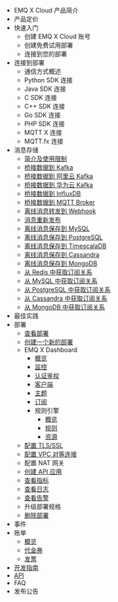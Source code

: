 * EMQ X Cloud 产品简介
* 产品定价
* 快速入门
  - 创建 EMQ X Cloud 账号
  - 创建免费试用部署
  - 连接到您的部署
* 连接到部署
  - 通信方式概述
  - Python SDK 连接
  - Java SDK 连接
  - C SDK 连接
  - C++ SDK 连接
  - Go SDK 连接
  - PHP SDK 连接
  - MQTT X 连接
  - MQTT.fx 连接
* 消息存储
  - [简介及使用限制](./messages/README.md)
  - [桥接数据到 Kafka](./use_cases/rule_engine/rule_engine_kafka.md)
  - [桥接数据到 阿里云 Kafka](./use_cases/rule_engine/rule_engine_aliyun_kafka.md)
  - [桥接数据到 华为云 Kafka](./use_cases/rule_engine/rule_engine_huawei_kafka.md)
  - [桥接数据到 InfluxDB](./use_cases/rule_engine/rule_engine_influxDB.md)
  - [桥接数据到 MQTT Broker](./use_cases/rule_engine/rule_engine_mqtt.md)
  - [离线消息转发到 Webhook](./use_cases/rule_engine/rule_engine_web_hook.md)
  - [消息重新发布](./use_cases/rule_engine/rule_engine_republish.md)
  - [离线消息保存到 MySQL](https://docs.emqx.net/enterprise/latest/cn/rule/rule-example.html#%E4%BF%9D%E5%AD%98%E6%95%B0%E6%8D%AE%E5%88%B0-mysql)
  - [离线消息保存到 PostgreSQL](https://docs.emqx.net/enterprise/latest/cn/rule/rule-example.html#%E4%BF%9D%E5%AD%98%E6%95%B0%E6%8D%AE%E5%88%B0-postgresql)
  - [离线消息保存到 TimescalaDB](https://docs.emqx.net/enterprise/latest/cn/rule/rule-example.html#%E4%BF%9D%E5%AD%98%E6%95%B0%E6%8D%AE%E5%88%B0-timescaledb)
  - [离线消息保存到 Cassandra](https://docs.emqx.net/enterprise/latest/cn/rule/rule-example.html#%E4%BF%9D%E5%AD%98%E6%95%B0%E6%8D%AE%E5%88%B0-cassandra)
  - [离线消息保存到 MongoDB](https://docs.emqx.net/enterprise/latest/cn/rule/rule-example.html#%E4%BF%9D%E5%AD%98%E6%95%B0%E6%8D%AE%E5%88%B0-mongodb)
  - [从 Redis 中获取订阅关系](https://docs.emqx.net/enterprise/latest/cn/rule/rule-example.html#%E4%BB%8E-redis-%E4%B8%AD%E8%8E%B7%E5%8F%96%E8%AE%A2%E9%98%85%E5%85%B3%E7%B3%BB)
  - [从 MySQL 中获取订阅关系](https://docs.emqx.net/enterprise/latest/cn/rule/rule-example.html#%E4%BB%8E-mysql-%E4%B8%AD%E8%8E%B7%E5%8F%96%E8%AE%A2%E9%98%85%E5%85%B3%E7%B3%BB)
  - [从 PostgreSQL 中获取订阅关系](https://docs.emqx.net/enterprise/latest/cn/rule/rule-example.html#%E4%BB%8E-postgresql-%E4%B8%AD%E8%8E%B7%E5%8F%96%E8%AE%A2%E9%98%85%E5%85%B3%E7%B3%BB)
  - [从 Cassandra 中获取订阅关系](https://docs.emqx.net/enterprise/latest/cn/rule/rule-example.html#%E4%BB%8E-cassandra-%E4%B8%AD%E8%8E%B7%E5%8F%96%E8%AE%A2%E9%98%85%E5%85%B3%E7%B3%BB)
  - [从 MongoDB 中获取订阅关系](https://docs.emqx.net/enterprise/latest/cn/rule/rule-example.html#%E4%BB%8E-mongodb-%E4%B8%AD%E8%8E%B7%E5%8F%96%E8%AE%A2%E9%98%85%E5%85%B3%E7%B3%BB)
* 最佳实践
* 部署
  - [查看部署](./deployments/README.md)
  - [创建一个新的部署](./deployments/create_deployment.md)
  - EMQ X Dashboard
    - [概览](./deployments/dashboard/README.md)
    - [监控](./deployments/dashboard/monitor.md)
    - [认证鉴权](./deployments/dashboard/users_and_acl.md)
    - [客户端](./deployments/dashboard/client.md)
    - [主题](./deployments/dashboard/topic.md)
    - [订阅](./deployments/dashboard/subscribe.md)
    - 规则引擎
      - [概览](./deployments/dashboard/rule_engine/README.md)
      - [规则](./deployments/dashboard/rule_engine/rule.md)
      - [资源](./deployments/dashboard/rule_engine/resource.md)
  - [配置 TLS/SSL](./deployments/tls_ssl.md)
  - [配置 VPC 对等连接](./deployments/vpc_peering.md)
  - 配置 NAT 网关
  - [创建 API 应用](./deployments/application.md)
  - [查看指标](./deployments/metrics.md)
  - [查看日志](./deployments/logs.md)
  - [查看告警](./deployments/monitor.md)
  - 升级部署规格
  - [删除部署](./deployments/delete_deployment.md)
* 事件
* 账单
  - [概览](./billing/README.md)
  - [代金券](./billing/credits.md)
  - [发票](./billing/invoices.md)
* [开发指南](./dev_guide.md)
* [API](./api.md)
* FAQ
* 发布公告